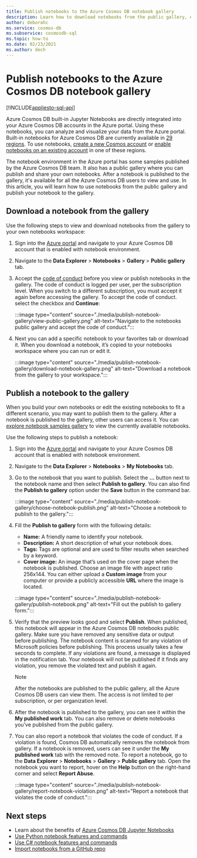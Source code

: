 ```yaml
---
title: Publish notebooks to the Azure Cosmos DB notebook gallery
description: Learn how to download notebooks from the public gallery, edit them, and publish your own notebooks to the gallery.
author: deborahc
ms.service: cosmos-db
ms.subservice: cosmosdb-sql
ms.topic: how-to
ms.date: 02/23/2021
ms.author: dech
---
```


# Publish notebooks to the Azure Cosmos DB notebook gallery
[!INCLUDE[appliesto-sql-api](includes/appliesto-sql-api.md)]

Azure Cosmos DB built-in Jupyter Notebooks are directly integrated into your Azure Cosmos DB accounts in the Azure portal. Using these notebooks, you can analyze and visualize your data from the Azure portal. Built-in notebooks for Azure Cosmos DB are currently available in [29 regions](#supported-regions). To use notebooks, [create a new Cosmos account](#create-a-new-cosmos-account) or [enable notebooks on an existing account](#enable-notebooks-in-an-existing-cosmos-account) in one of these regions.

The notebook environment in the Azure portal has some samples published by the Azure Cosmos DB team. It also has a public gallery where you can publish and share your own notebooks. After a notebook is published to the gallery, it's available for all the Azure Cosmos DB users to view and use. In this article, you will learn how to use notebooks from the public gallery and publish your notebook to the gallery.

## Download a notebook from the gallery

Use the following steps to view and download notebooks from the gallery to your own notebooks workspace:

1. Sign into the [Azure portal](https://portal.azure.com/) and navigate to your Azure Cosmos DB account that is enabled with notebook environment.

1. Navigate to the **Data Explorer** > **Notebooks** > **Gallery** > **Public gallery** tab.

1. Accept the [code of conduct](https://azure.microsoft.com/en-us/support/legal/cosmos-db-public-gallery-code-of-conduct/)  before you view or publish notebooks in the gallery. The code of conduct is logged per user, per the subscription level. When you switch to a different subscription, you must accept it again before accessing the gallery. To accept the code of conduct. select the checkbox and **Continue**:

   :::image type="content" source="./media/publish-notebook-gallery/view-public-gallery.png" alt-text="Navigate to the notebooks public gallery and accept the code of conduct.":::

1. Next you can add a specific notebook to your favorites tab or download it. When you download a notebook, it’s copied to your notebooks workspace where you can run or edit it.

   :::image type="content" source="./media/publish-notebook-gallery/download-notebook-gallery.png" alt-text="Download a notebook from the gallery to your workspace.":::

## Publish a notebook to the gallery

When you build your own notebooks or edit the existing notebooks to fit a different scenario, you may want to publish them to the gallery. After a notebook is published to the gallery, other users can access it. You can [explore notebook samples gallery](https://cosmos.azure.com/gallery.html) to view the currently available notebooks.

Use the following steps to publish a notebook:

1. Sign into the [Azure portal](https://portal.azure.com/) and navigate to your Azure Cosmos DB account that is enabled with notebook environment.

1. Navigate to the **Data Explorer** > **Notebooks** > **My Notebooks** tab.

1. Go to the notebook that you want to publish. Select the **…** button next to the notebook name and then select **Publish to gallery**. You can also find the **Publish to gallery** option under the **Save** button in the command bar.

   :::image type="content" source="./media/publish-notebook-gallery/choose-notebook-publish.png" alt-text="Choose a notebook to publish to the gallery.":::

1. Fill the **Publish to gallery** form with the following details:

   * **Name:** A friendly name to identify your notebook.
   * **Description:**  A short description of what your notebook does.
   * **Tags:** Tags are optional and are used to filter results when searched by a keyword.
   * **Cover image:** An image that’s used on the cover page when the notebook is published. Choose an image file with aspect ratio 256x144. You can either upload a **Custom image** from your computer or provide a publicly accessible **URL** where the image is located.

   :::image type="content" source="./media/publish-notebook-gallery/publish-notebook.png" alt-text="Fill out the publish to gallery form.":::

1. Verify that the preview looks good and select **Publish**. When published, this notebook will appear in the Azure Cosmos DB notebooks public gallery. Make sure you have removed any sensitive data or output before publishing. The notebook content is scanned for any violation of Microsoft policies before publishing. This process usually takes a few seconds to complete. If any violations are found, a message is displayed in the notification tab. Your notebook will not be published if it finds any violation, you remove the violated text and publish it again.

   > [!NOTE]
   > After the notebooks are published to the public gallery, all the Azure Cosmos DB users can view them. The access is not limited to per subscription, or per organization level.

1. After the notebook is published to the gallery, you can see it within the **My published work** tab. You can also remove or delete notebooks you’ve published from the public gallery.

1. You can also report a notebook that violates the code of conduct. If a violation is found, Cosmos DB automatically removes the notebook from gallery. If a notebook is removed, users can see it under the **My published work** tab with the removed note. To report a notebook, go to the **Data Explorer** > **Notebooks** > **Gallery** > **Public gallery** tab. Open the notebook you want to report, hover on the **Help** button on the right-hand corner and select **Report Abuse**.

   :::image type="content" source="./media/publish-notebook-gallery/report-notebook-violation.png" alt-text="Report a notebook that violates the code of conduct.":::

## Next steps

* Learn about the benefits of [Azure Cosmos DB Jupyter Notebooks](cosmosdb-jupyter-notebooks.md)
* [Use Python notebook features and commands](use-python-notebook-features-and-commands.md)
* [Use C# notebook features and commands](use-csharp-notebook-features-and-commands.md)
* [Import notebooks from a GitHub repo](import-github-notebooks.md)
